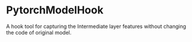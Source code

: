 # PytorchModelHook
A hook tool for capturing the Intermediate layer features without changing the code of original model.
